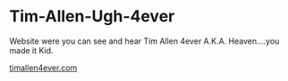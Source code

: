 # Tim-Allen-Ugh-4ever
Website were you can see and hear Tim Allen 4ever A.K.A. Heaven....you made it Kid.

[timallen4ever.com](www.timallen4ever.com)
